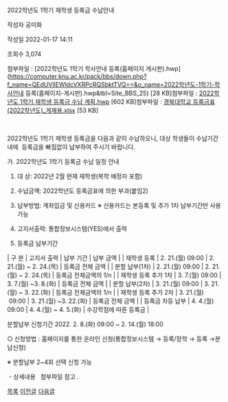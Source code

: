 
2022학년도 1학기 재학생 등록금 수납안내





작성자
공미화


작성일
2022-01-17 14:11


조회수
3,074


첨부파일 : [2022학년도 1학기 학사안내 등록(홈페이지 게시판).hwp](https://computer.knu.ac.kr/pack/bbs/down.php?f_name=QEdUVllEWldcVXRPcRQSbktTVQ==&o_name=2022학년도-1학기-학사안내 등록(홈페이지-게시판).hwp&tbl=Site_BBS_25) [28 KB]첨부파일 : [2022학년도 1학기 재학생 등록금 수납 계획.hwp](https://computer.knu.ac.kr/pack/bbs/down.php?f_name=Q0dUVllEWldcVXRPcRQSbktTVQ==&o_name=2022학년도-1학기-재학생-등록금-수납-계획.hwp&tbl=Site_BBS_25) [602 KB]첨부파일 : [경북대학교 등록금표(2022학년도)\_게재용.xlsx](https://computer.knu.ac.kr/pack/bbs/down.php?f_name=QUdUVllEWldcVXRPcRQSbltIViY=&o_name=경북대학교-등록금표(2022학년도)_게재용.xlsx&tbl=Site_BBS_25) [53 KB]


﻿﻿

2022학년도 1학기 재학생 등록금을 다음과 같이 수납하오니, 대상 학생들이 수납기간 내에  등록금을 빠짐없이 납부하여 주시기 바랍니다. 

  


가. 2022학년도 1학기 등록금 수납 일정 안내

1) 대 상: 2022년 2월 현재 재학생(복학 예정자 포함)

2) 수납금액: 2022학년도 등록금표에 의한 부과(붙임2)

3) 납부방법: 계좌입금 및 신용카드 ※ 신용카드는 본등록 및 추가 1차 납부기간만 사용가능

4) 고지서출력: 통합정보시스템(YES)에서 출력

5) 등록금 납부기간

  




| 구 분 | 고지서 출력 | 납부 기간 | 납부 금액 |
| 재학생 등록 | 2. 21.(월) 09:00 | 2. 21.(월) ~ 2. 24.(목) | 등록금 전체 금액 |
| 분할 납부(1차) | 2. 21.(월) 09:00 | 2. 21.(월) ~ 2. 24.(목) | 등록금 전체금액의 1/n |
| 재학생 등록 추가 1차 | 3. 7.(월) 09:00 | 3. 7.(월) ~3. 8.(화) | 등록금 전체 금액 |
| 분할 납부(2차) | 3. 21.(월) 09:00 | 3. 21.(월) ~ 3. 22.(화) | 등록금 전체금액의 1/n |
| 재학생 등록 추가 2차 | 3. 21.(월)  09:00 | 3. 21.(월) ~3. 22.(화) | 등록금 전체 금액 |
| 등록금 차등 납부 | 4. 4.(월) 09:00 | 4. 4.(월) ~ 4. 5.(화) | 수강학점에 따른 등록금 |

  


  


분할납부 신청기간 2022. 2. 8.(화) 09:00 ~ 2. 14.(월) 18:00

  


 ○ 신청방법 : 홈페이지를 통한 온라인 신청(통합정보시스템 → 등록/장학 → 등록 →분납신청)

  


 ※ 분할납부 2~4회 선택 신청 가능

  


 - 상세내용   첨부파일 참고 . 

  
  








[목록](https://computer.knu.ac.kr/06_sub/02_sub.html?key=&keyfield=&category=&page=1&bbs_code=Site_BBS_25)
[이전글](https://computer.knu.ac.kr/06_sub/02_sub.html?bbs_cmd=view&page=1&key=&keyfield=&category=&no=3676&bbs_code=Site_BBS_25)
[다음글](https://computer.knu.ac.kr/06_sub/02_sub.html?bbs_cmd=view&page=1&key=&keyfield=&category=&no=3680&bbs_code=Site_BBS_25)

















 